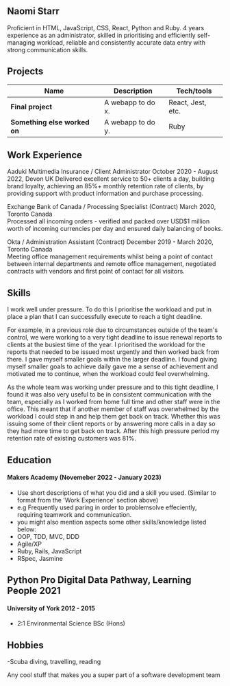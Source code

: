 ## Naomi Starr

Proficient in HTML, JavaScript, CSS, React, Python and Ruby. 4 years experience as an administrator, skilled in prioritising and efficiently self-managing workload, reliable and consistently accurate data entry with strong communication skills.  

## Projects

| Name                         | Description       | Tech/tools        |
| ---------------------------- | ----------------- | ----------------- |
| **Final project**            | A webapp to do x. | React, Jest, etc. |
| **Something else worked on** | A webapp to do y. | Ruby              |

## Work Experience

Aaduki Multimedia Insurance / Client Administrator  October 2020 - August 2022, Devon UK
Delivered excellent service to 50+ clients a day, building brand loyalty, achieving an 85%+ monthly retention rate of clients, by providing support with product information and purchase processing.

Exchange Bank of Canada / Processing Specialist (Contract)    March 2020, Toronto Canada    
Processed all incoming orders - verified and packed over USD$1 million worth of incoming currencies per day and ensured daily balancing of books.
      
Okta / Administration Assistant (Contract) December 2019 - March 2020, Toronto Canada                                                                                                                                                                                                             
Meeting office management requirements whilst being a point of contact between internal departments and remote office management, negotiated  contracts with  vendors and first point of contact for all visitors.


## Skills

I work well under pressure. To do this I prioritise the workload and put in place a plan that I can successfully execute to reach a tight deadline.

For example, in a previous role due to circumstances outside of the team's control, we were working to a very tight deadline to issue renewal reports to clients at the busiest time of the year. I prioritised the workload for the reports that needed to be issued most urgently and then worked back from there. I gave myself smaller goals within the larger deadline. I found giving myself smaller goals to achieve daily gave me a sense of achievement and motivated me to continue, when the workload could feel overwhelming.

As the whole team was working under pressure and to this tight deadline, I found it was also very useful to be in consistent communication with the team, especially as I worked from home full time and other staff were in the office. This meant that if another member of staff was overwhelmed by the workload I could step in and help them get back on track. Whether this was  issuing some of their client reports or by answering more calls in a day so they had more time to get back on track. After this high pressure period my retention rate of existing customers was 81%. 

## Education

#### Makers Academy (Novemeber 2022 - January 2023)
- Use short descriptions of what you did and a skill you used. (Similar to format from the 'Work Experience' section above)
- e.g Frequently used paring in order to problemsolve effeciently, requiring teamwork and communication.
- you might also mention aspects some other skills/knowledge listed below: 
- OOP, TDD, MVC, DDD
- Agile/XP
- Ruby, Rails, JavaScript
- RSpec, Jasmine

## Python Pro Digital Data Pathway, Learning People 2021

#### University of York 2012 - 2015
- 2:1 Environmental Science BSc (Hons)

## Hobbies

-Scuba diving, travelling, reading

Any cool stuff that makes you a super part of a software development team
